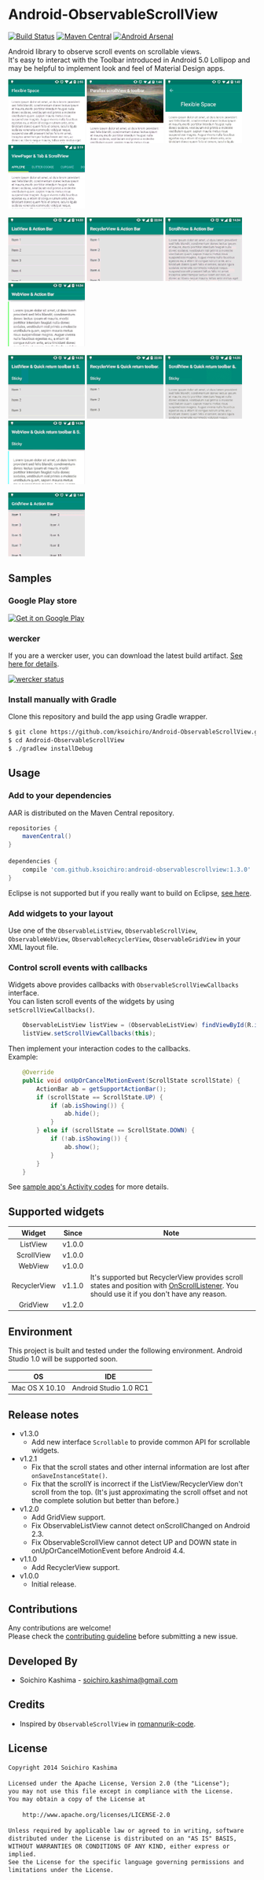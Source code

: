 Android-ObservableScrollView
===

[![Build Status](http://img.shields.io/travis/ksoichiro/Android-ObservableScrollView.svg?style=flat)](https://travis-ci.org/ksoichiro/Android-ObservableScrollView)
[![Maven Central](http://img.shields.io/maven-central/v/com.github.ksoichiro/android-observablescrollview.svg?style=flat)](https://github.com/ksoichiro/Android-ObservableScrollView/releases/latest)
[![Android Arsenal](https://img.shields.io/badge/Android%20Arsenal-Android--ObservableScrollView-brightgreen.svg?style=flat)](https://android-arsenal.com/details/1/1136)

Android library to observe scroll events on scrollable views.  
It's easy to interact with the Toolbar introduced in Android 5.0 Lollipop  and may be helpful to implement look and feel of Material Design apps.

![](observablescrollview-samples/demo12.gif)
![](observablescrollview-samples/demo10.gif)
![](observablescrollview-samples/demo11.gif)
![](observablescrollview-samples/demo13.gif)

![](observablescrollview-samples/demo1.gif)
![](observablescrollview-samples/demo2.gif)
![](observablescrollview-samples/demo3.gif)
![](observablescrollview-samples/demo4.gif)

![](observablescrollview-samples/demo5.gif)
![](observablescrollview-samples/demo6.gif)
![](observablescrollview-samples/demo7.gif)
![](observablescrollview-samples/demo8.gif)

![](observablescrollview-samples/demo9.gif)


## Samples

### Google Play store

[![Get it on Google Play](https://developer.android.com/images/brand/en_generic_rgb_wo_45.png)](https://play.google.com/store/apps/details?id=com.github.ksoichiro.android.observablescrollview.samples)

### wercker

If you are a wercker user, you can download the latest build artifact.
[See here for details](https://github.com/ksoichiro/Android-ObservableScrollView/tree/master/docs/wercker.md).

[![wercker status](https://app.wercker.com/status/8d1e27d9f4a662b25dbe70402733582b/m/master "wercker status")](https://app.wercker.com/project/bykey/8d1e27d9f4a662b25dbe70402733582b)

### Install manually with Gradle

Clone this repository and build the app using Gradle wrapper.

```sh
$ git clone https://github.com/ksoichiro/Android-ObservableScrollView.git 
$ cd Android-ObservableScrollView
$ ./gradlew installDebug
```

## Usage

### Add to your dependencies

AAR is distributed on the Maven Central repository.

```groovy
repositories {
    mavenCentral()
}

dependencies {
    compile 'com.github.ksoichiro:android-observablescrollview:1.3.0'
}
```

Eclipse is not supported but if you really want to build on Eclipse, [see here](https://github.com/ksoichiro/Android-ObservableScrollView/tree/master/docs/eclipse.md).


### Add widgets to your layout

Use one of the `ObservableListView`, `ObservableScrollView`, `ObservableWebView`, `ObservableRecyclerView`, `ObservableGridView` in your XML layout file.

### Control scroll events with callbacks

Widgets above provides callbacks with `ObservableScrollViewCallbacks` interface.  
You can listen scroll events of the widgets by using `setScrollViewCallbacks()`.

```java
    ObservableListView listView = (ObservableListView) findViewById(R.id.list);
    listView.setScrollViewCallbacks(this);
```

Then implement your interaction codes to the callbacks.  
Example:

```java
    @Override
    public void onUpOrCancelMotionEvent(ScrollState scrollState) {
        ActionBar ab = getSupportActionBar();
        if (scrollState == ScrollState.UP) {
            if (ab.isShowing()) {
                ab.hide();
            }
        } else if (scrollState == ScrollState.DOWN) {
            if (!ab.isShowing()) {
                ab.show();
            }
        }
    }
```

See [sample app's Activity codes](https://github.com/ksoichiro/Android-ObservableScrollView/tree/master/observablescrollview-samples/src/main/java/com/github/ksoichiro/android/observablescrollview/samples) for more details.


## Supported widgets

| Widget | Since | Note |
|:------:|:-----:| ---- |
| ListView | v1.0.0 |    |
| ScrollView | v1.0.0 |  |
| WebView | v1.0.0 |     |
| RecyclerView | v1.1.0 | It's supported but RecyclerView provides scroll states and position with [OnScrollListener](https://developer.android.com/reference/android/support/v7/widget/RecyclerView.OnScrollListener.html). You should use it if you don't have any reason. |
| GridView | v1.2.0 | |


## Environment

This project is built and tested under the following environment.
Android Studio 1.0 will be supported soon.

| OS             | IDE            |
| -------------- | -------------- |
| Mac OS X 10.10 | Android Studio 1.0 RC1 |

## Release notes

* v1.3.0
    * Add new interface `Scrollable` to provide common API for scrollable widgets. 
* v1.2.1
    * Fix that the scroll states and other internal information are lost after `onSaveInstanceState()`.
    * Fix that the scrollY is incorrect if the ListView/RecyclerView don't scroll from the top.
      (It's just approximating the scroll offset and not the complete solution but better than before.)
* v1.2.0
    * Add GridView support.
    * Fix ObservableListView cannot detect onScrollChanged on Android 2.3.
    * Fix ObservableScrollView cannot detect UP and DOWN state in onUpOrCancelMotionEvent before Android 4.4.
* v1.1.0
    * Add RecyclerView support.
* v1.0.0
    * Initial release.

## Contributions

Any contributions are welcome!  
Please check the [contributing guideline](https://github.com/ksoichiro/Android-ObservableScrollView/tree/master/CONTRIBUTING.md) before submitting a new issue.


## Developed By

* Soichiro Kashima - <soichiro.kashima@gmail.com>


## Credits

* Inspired by `ObservableScrollView` in [romannurik-code](https://code.google.com/p/romannurik-code/).


## License

    Copyright 2014 Soichiro Kashima

    Licensed under the Apache License, Version 2.0 (the "License");
    you may not use this file except in compliance with the License.
    You may obtain a copy of the License at

        http://www.apache.org/licenses/LICENSE-2.0

    Unless required by applicable law or agreed to in writing, software
    distributed under the License is distributed on an "AS IS" BASIS,
    WITHOUT WARRANTIES OR CONDITIONS OF ANY KIND, either express or implied.
    See the License for the specific language governing permissions and
    limitations under the License.

